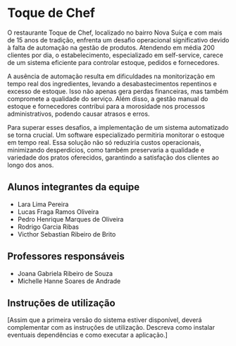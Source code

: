 # Toque de Chef

O restaurante Toque de Chef, localizado no bairro Nova Suíça e com mais de 15 anos de tradição, enfrenta um desafio operacional significativo devido à falta de automação na gestão de produtos. Atendendo em média 200 clientes por dia, o estabelecimento, especializado em self-service, carece de um sistema eficiente para controlar estoque, pedidos e fornecedores.

A ausência de automação resulta em dificuldades na monitorização em tempo real dos ingredientes, levando a desabastecimentos repentinos e excesso de estoque. Isso não apenas gera perdas financeiras, mas também compromete a qualidade do serviço. Além disso, a gestão manual do estoque e fornecedores contribui para a morosidade nos processos administrativos, podendo causar atrasos e erros. 

Para superar esses desafios, a implementação de um sistema automatizado se torna crucial. Um software especializado permitiria monitorar o estoque em tempo real. Essa solução não só reduziria custos operacionais, minimizando desperdícios, como também preservaria a qualidade e variedade dos pratos oferecidos, garantindo a satisfação dos clientes ao longo dos anos.

## Alunos integrantes da equipe

* Lara Lima Pereira
* Lucas Fraga Ramos Oliveira
* Pedro Henrique Marques de Oliveira
* Rodrigo Garcia Ribas
* Victhor Sebastian Ribeiro de Brito

## Professores responsáveis

* Joana Gabriela Ribeiro de Souza
* Michelle Hanne Soares de Andrade

## Instruções de utilização

[Assim que a primeira versão do sistema estiver disponível, deverá complementar com as instruções de utilização. Descreva como instalar eventuais dependências e como executar a aplicação.]
